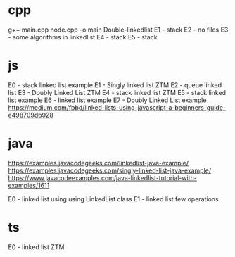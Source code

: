
# cpp
g++ main.cpp node.cpp -o main
Double-linkedlist
E1 - stack 
E2 - no files
E3 - some algorithms in linkedlist
E4 - stack
E5 - stack
# js
E0 - stack linked list example
E1 - Singly linked list ZTM
E2 - queue linked list 
E3 - Doubly Linked List ZTM
E4 - stack linked list ZTM
E5 - stack linked list example
E6 - linked list example
E7 - Doubly Linked List example https://medium.com/fbbd/linked-lists-using-javascript-a-beginners-guide-e498709db928

# java
https://examples.javacodegeeks.com/linkedlist-java-example/
https://examples.javacodegeeks.com/singly-linked-list-java-example/
https://www.javacodeexamples.com/java-linkedlist-tutorial-with-examples/1611

E0 - linked list using using LinkedList class 
E1 - linked list few operations
# ts
E0 - linked list ZTM